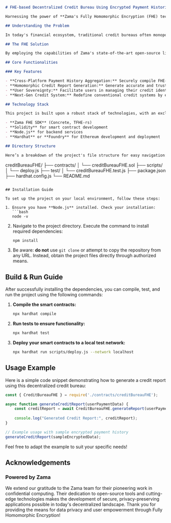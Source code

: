 ```markdown
# FHE-based Decentralized Credit Bureau Using Encrypted Payment Histories

Harnessing the power of **Zama's Fully Homomorphic Encryption (FHE) technology**, this project serves as a decentralized credit bureau leveraging encrypted payment histories. By enabling users to consolidate their FHE-encrypted transaction data from multiple sources—including banks and cryptocurrency payments—this innovative protocol generates verifiable, privacy-preserving credit reports.

## Understanding the Problem

In today's financial ecosystem, traditional credit bureaus often monopolize the evaluation of creditworthiness, leading to significant concerns regarding data privacy, accessibility, and fairness. Individual users have limited control over their credit information, which can be susceptible to misuse. Moreover, the lack of transparency in how credit scores are computed results in a widespread mistrust of the system. This project addresses these concerns by empowering users with ownership and control over their credit data.

## The FHE Solution

By employing the capabilities of Zama's state-of-the-art open-source libraries—such as **Concrete**, **TFHE-rs**, and the **zama-fhe SDK**—this decentralized credit bureau enables secure data processing. Users can authorize the aggregation of their encrypted payment histories without revealing sensitive information to anyone. Using FHE, the system generates credit reports that are confidential yet verifiable, thus disrupting traditional credit models and liberating credit data sovereignty back to the users.

## Core Functionalities

### Key Features

- **Cross-Platform Payment History Aggregation:** Securely compile FHE-encrypted payment data from diverse sources for an all-encompassing credit overview.
- **Homomorphic Credit Report Generation:** Generate accurate and trustworthy credit reports while preserving users’ privacy through advanced encryption techniques.
- **User Sovereignty:** Facilitate users in managing their credit identities independently, returning control over credit data to the rightful owners.
- **Next-Gen Credit System:** Redefine conventional credit systems by eliminating reliance on centralized authorities, fostering a trustworthy, user-centric credit evaluation mechanism.

## Technology Stack

This project is built upon a robust stack of technologies, with an exclusive focus on Zama’s FHE solutions:

- **Zama FHE SDK** (Concrete, TFHE-rs)
- **Solidity** for smart contract development
- **Node.js** for backend services
- **Hardhat** or **Foundry** for Ethereum development and deployment

## Directory Structure

Here’s a breakdown of the project's file structure for easy navigation:

```
creditBureauFHE/
├── contracts/
│   └── creditBureauFHE.sol
├── scripts/
│   └── deploy.js
├── test/
│   └── creditBureauFHE.test.js
├── package.json
├── hardhat.config.js
└── README.md
```

## Installation Guide

To set up the project on your local environment, follow these steps:

1. Ensure you have **Node.js** installed. Check your installation:
   ```bash
   node -v
   ```

2. Navigate to the project directory. Execute the command to install required dependencies:
   ```bash
   npm install
   ```

3. Be aware: **do not** use `git clone` or attempt to copy the repository from any URL. Instead, obtain the project files directly through authorized means.

## Build & Run Guide

After successfully installing the dependencies, you can compile, test, and run the project using the following commands:

1. **Compile the smart contracts:**
   ```bash
   npx hardhat compile
   ```

2. **Run tests to ensure functionality:**
   ```bash
   npx hardhat test
   ```

3. **Deploy your smart contracts to a local test network:**
   ```bash
   npx hardhat run scripts/deploy.js --network localhost
   ```

## Usage Example

Here is a simple code snippet demonstrating how to generate a credit report using this decentralized credit bureau:

```javascript
const { CreditBureauFHE } = require('./contracts/creditBureauFHE');

async function generateCreditReport(userPaymentData) {
    const creditReport = await CreditBureauFHE.generateReport(userPaymentData);
    
    console.log("Generated Credit Report:", creditReport);
}

// Example usage with sample encrypted payment history
generateCreditReport(sampleEncryptedData);
```

Feel free to adapt the example to suit your specific needs!

## Acknowledgements

### Powered by Zama

We extend our gratitude to the Zama team for their pioneering work in confidential computing. Their dedication to open-source tools and cutting-edge technologies makes the development of secure, privacy-preserving applications possible in today's decentralized landscape. Thank you for providing the means for data privacy and user empowerment through Fully Homomorphic Encryption!
```